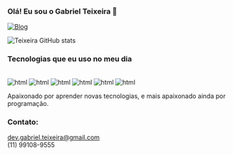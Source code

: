 
### Olá! Eu sou o Gabriel Teixeira 👋

[![Blog](https://img.shields.io/badge/Instagram-E4405F?style=for-the-badge&logo=instagram&logoColor=white)](https://instagram.com/teixeira.gabb)

![Teixeira GitHub stats](https://github-readme-stats.vercel.app/api?username=devOlvr&show_icons=true&theme=dracula)

### Tecnologias que eu uso no meu dia

<div style="display: inline-block"><br/>
    <img aling="center" alt="html" src="https://img.shields.io/badge/HTML5-E34F26?style=for-the-badge&logo=html5&logoColor=white">
    <img aling="center" alt="html" src="https://img.shields.io/badge/CSS-239120?&style=for-the-badge&logo=css3&logoColor=white">
    <img aling="center" alt="html" src="https://img.shields.io/badge/JavaScript-F7DF1E?style=for-the-badge&logo=javascript&logoColor=black">
    <img aling="center" alt="html" src="https://img.shields.io/badge/TypeScript-239120?style=for-the-badge&logo=typescript&logoColor=black">
    <img aling="center" alt="html" src="https://img.shields.io/badge/Bootstrap-563D7C?style=for-the-badge&logo=bootstrap&logoColor=white">
  <img aling="center" alt="html" src="https://img.shields.io/badge/Node.js-43853D?style=for-the-badge&logo=node.js&logoColor=white">
</div>

<br/>

Apaixonado por aprender novas tecnologias, e mais apaixonado ainda por programação.

### Contato:
dev.gabriel.teixeira@gmail.com  
(11) 99108-9555
